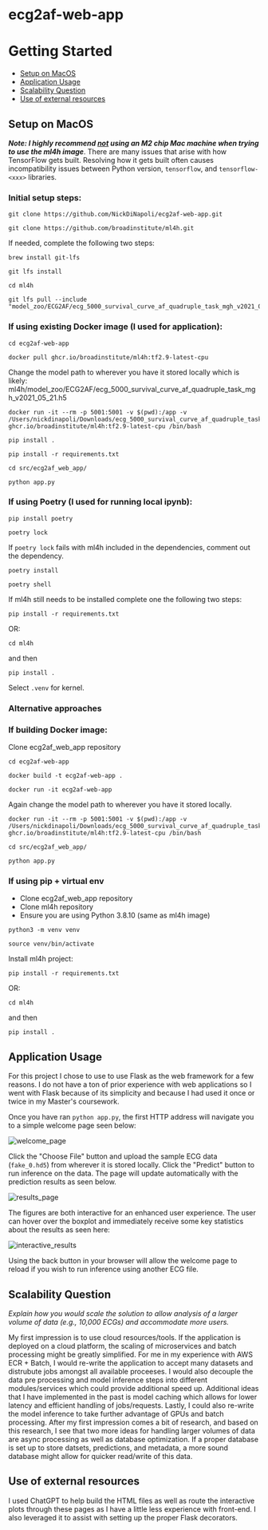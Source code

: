 # ecg2af-web-app

# Getting Started
* [Setup on MacOS](##setup-on-macos)
* [Application Usage](##application-usage)
* [Scalability Question](##scalability-question)
* [Use of external resources](##use-of-external-resources)

## Setup on MacOS

***Note: I highly recommend <u>not</u> using an M2 chip Mac machine when trying to use the ml4h image***. There are many issues that arise with how TensorFlow gets built. Resolving how it gets built often causes incompatibility issues between Python version, `tensorflow`, and `tensorflow-<xxx>` libraries.

### Initial setup steps:
```
git clone https://github.com/NickDiNapoli/ecg2af-web-app.git
```
```
git clone https://github.com/broadinstitute/ml4h.git
```
If needed, complete the following two steps:
```
brew install git-lfs
```
```
git lfs install
```
```
cd ml4h
```
```
git lfs pull --include "model_zoo/ECG2AF/ecg_5000_survival_curve_af_quadruple_task_mgh_v2021_05_21.h5"
```

### If using existing Docker image (I used for application):
```
cd ecg2af-web-app
```
```
docker pull ghcr.io/broadinstitute/ml4h:tf2.9-latest-cpu
```
Change the model path to wherever you have it stored locally which is likely: ml4h/model_zoo/ECG2AF/ecg_5000_survival_curve_af_quadruple_task_mgh_v2021_05_21.h5
```
docker run -it --rm -p 5001:5001 -v $(pwd):/app -v /Users/nickdinapoli/Downloads/ecg_5000_survival_curve_af_quadruple_task_mgh_v2021_05_21.h5:/app/src/ecg2af_web_app/models/ecg_5000_survival_curve_af_quadruple_task_mgh_v2021_05_21.h5 ghcr.io/broadinstitute/ml4h:tf2.9-latest-cpu /bin/bash
```
```
pip install .
```
```
pip install -r requirements.txt
```
```
cd src/ecg2af_web_app/
```
```
python app.py
```

### If using Poetry (I used for running local ipynb):
```
pip install poetry
```
```
poetry lock
```
If `poetry lock` fails with ml4h included in the dependencies, comment out the dependency.
```
poetry install
```
```
poetry shell
```
If ml4h still needs to be installed complete one the following two steps: 
```
pip install -r requirements.txt
``` 
OR:
```
cd ml4h
``` 
and then
```
pip install .
```
Select `.venv` for kernel.

### Alternative approaches

### If building Docker image:
Clone ecg2af_web_app repository
```
cd ecg2af-web-app
```
```
docker build -t ecg2af-web-app .
```
```
docker run -it ecg2af-web-app
```
Again change the model path to wherever you have it stored locally. 
```
docker run -it --rm -p 5001:5001 -v $(pwd):/app -v /Users/nickdinapoli/Downloads/ecg_5000_survival_curve_af_quadruple_task_mgh_v2021_05_21.h5:/app/src/ecg2af_web_app/models/ecg_5000_survival_curve_af_quadruple_task_mgh_v2021_05_21.h5 ghcr.io/broadinstitute/ml4h:tf2.9-latest-cpu /bin/bash
```
```
cd src/ecg2af_web_app/
```
```
python app.py
```

### If using pip + virtual env
- Clone ecg2af_web_app repository
- Clone ml4h repository
- Ensure you are using Python 3.8.10 (same as ml4h image)
```
python3 -m venv venv
```
```
source venv/bin/activate
```
Install ml4h project:
```
pip install -r requirements.txt
``` 
OR: 
```
cd ml4h
```
and then 
```
pip install .
```

## Application Usage

For this project I chose to use to use Flask as the web framework for a few reasons. I do not have a ton of prior experience with web applications so I went with Flask because of its simplicity and because I had used it once or twice in my Master's coursework. 

Once you have ran `python app.py`, the first HTTP address will navigate you to a simple welcome page seen below:

![welcome_page](images/welcome_page.png)

Click the "Choose File" button and upload the sample ECG data (`fake_0.hd5`) from wherever it is stored locally. Click the "Predict" button to run inference on the data. The page will update automatically with the prediction results as seen below. 

![results_page](images/results_page.png)

The figures are both interactive for an enhanced user experience. The user can hover over the boxplot and immediately receive some key statistics about the results as seen here:

![interactive_results](images/interactive_results.png)

Using the back button in your browser will allow the welcome page to reload if you wish to run inference using another ECG file. 


## Scalability Question

*Explain how you would scale the solution to allow analysis of a larger volume of data (e.g., 10,000 ECGs) and accommodate more users.*

My first impression is to use cloud resources/tools. If the application is deployed on a cloud platform, the scaling of microservices and batch processing might be greatly simplified. For me in my experience with AWS ECR + Batch, I would re-write the application to accept many datasets and distrubute jobs amongst all available proceeses. I would also decouple the data pre processing and model inference steps into different modules/services which could provide additional speed up. Additional ideas that I have implemented in the past is model caching which allows for lower latency and efficient handling of jobs/requests. Lastly, I could also re-write the model inference to take further advantage of GPUs and batch processing. After my first impression comes a bit of research, and based on this research, I see that two more ideas for handling larger volumes of data are async processing as well as database optimization. If a proper database is set up to store datsets, predictions, and metadata, a more sound database might allow for quicker read/write of this data. 

## Use of external resources

I used ChatGPT to help build the HTML files as well as route the interactive plots through these pages as I have a little less experience with front-end. I also leveraged it to assist with setting up the proper Flask decorators. 